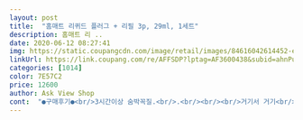 ```yaml
---
layout: post 
title:  "홈매트 리퀴드 플러그 + 리필 3p, 29ml, 1세트" 
description: 홈매트 리 ..
date: 2020-06-12 08:27:41 
img: https://static.coupangcdn.com/image/retail/images/84616042614452-e0e4a24f-2fdb-45e2-9d1d-83263e56b7a6.jpg 
linkUrl: https://link.coupang.com/re/AFFSDP?lptag=AF3600438&subid=ahnPublicAsk&pageKey=1417789256&itemId=2455121521&vendorItemId=70448684071&traceid=V0-113-85825542c713857e 
categories: [1014] 
color: 7E57C2 
price: 12600 
author: Ask View Shop 
cont:  "●구매후기●<br/>3시간이상 숨박꼭질.<br/>.<br/><br/><br/>거기서 거기<br/>결국 못잡고 날새고 .<br/>.<br/><br/>귀에서 앵앵<br/>그래도 산거니 몇번 더 이용은 해봐야겠습니다.<br/> 5w 라서 전기세는 많이 안 나오니 걱정 안해도 되겠네요;;<br/>근데 문제는 효과가 있느냐인데 꽃아 두고도 모기를 잡았네요 그리구 아이가 물리기도 했구요.<br/> 효과는 그닥 없다는 결론입니다.<br/><br/>기기를 켜놓고 있으니 확실히 모기의 흔적이<br/>깔끔하고 냄새가 안 난다는 장점은 있숩니다.<br/> 아이가 건들일일도 없구요; 벌써 모기가 극성이니 여름엔 어떨지.<br/>.<br/> 이걸 꽃아두면 모기가 안 올거 같다는 심리적 위안은 있습니다<br/>나 두개샀거등!! 회심의 씨익^^<br/>다 쥬겨버리게써!!<br/>더 큰 효과를 알수있겠지만 지금 이대로만<br/>딥빡침이  밀려온다!<br/>때이른 모기와의 전쟁으로 선택하였어요.<br/><br/>리퀴드 하나로 한달이상 지속이 되고 다 좋은데 효과가 있는건지 그건 확신이 안 드네요; 계속 사용해보고 추가 하겠습니다.<br/><br/>리필값이나 본품+리필 가격이나<br/>리필사려고 보면 없거나<br/>머리만 아무대나 닿으면 1초면<br/>머시 불켜고 전자모기채만 잡으믄<br/>모기  너 디져쒀!!<br/>모기가  5번쯤  깨워버리니깐<br/>모기가 요즘 극성이어서 새벽에 모기때문에 잠을 못자고 네방이나 물려서 구매했습니다;; 아이들은 모기가 좋아하는지 더 무네요 아이들은 물리면 피부가 부어 오르기 때문에 효과가 있기를 바라며 구매했습니다<br/>뭐가 뭔지모르겠고<br/>보이지는 않는것 같습니다.<br/> 좀더 깊은 여름이 되어봐야<br/>불 딱 끄고 누워서 잠 딱 들면<br/>불껏다 켯다를 반복!!  하 아<br/>새벽 1시 안되서 도착!<br/>새벽배송으로  골라 주문한다!<br/>새벽에 아주 안전하게 문앞으로 배송이 되었구요 본체에 리필 3개 구성입니다 꽃아보니 어떤 냄새같은거 하나도 안 납니다.<br/> 어린아이 있는 집도 사용 가능하겠네요<br/>심리적 위안 만큼 효과를 기대해봅니다.<br/> 빠른 배송 감사하며 잘 사용해보겠습다<br/>아오.<br/>.<br/><br/>않은 편이라 반려묘를 모시는 입장에서 다행스럽네요.<br/><br/>여름 모기 너무너무 시름ㅜㅜ<br/>올 여름은 걱정없이 모기와의 전쟁을 치를수<br/>와 진짜 잘숨어!!  대박!!<br/>웃긴게 이건 해마다 사는듯ㅋㅋㅋ<br/>유지된다면 더할나위 없을것 같아요.<br/><br/>읍냐고.<br/>.<br/><br/>있을것 같습니다.<br/><br/>잠드는 스탈임.<br/>.<br/><br/>잠설치고 출근!!!<br/>잡을라고 불켜면<br/>전체적으로 가볍고, 45일 유지된다니<br/>진심 개뽝침 !!  씩뽝!!<br/>폰을든다!<br/>향은 은은하고 지속력은 그리 오래가지<br/>홈매트 리퀴드 구매후기입니다<br/>" 
---
```

